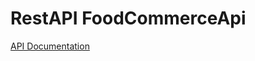 # RestAPI FoodCommerceApi
 
[API Documentation](https://github.com/Noct14/FoodCommerceApi/blob/main/FoodEcommerce%20Rest%20API.postman_collection.json)
